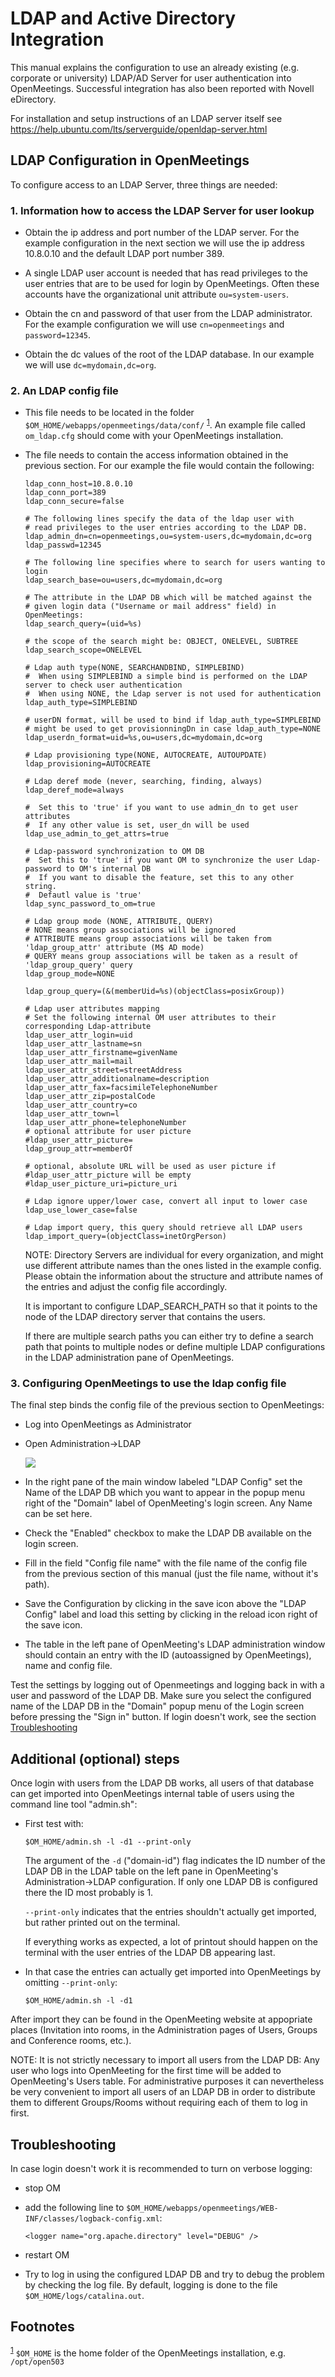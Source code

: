 <!-- 
# Licensed under the Apache License, Version 2.0 (the "License") http://www.apache.org/licenses/LICENSE-2.0 -->

# LDAP and Active Directory Integration

This manual explains the configuration to use an already existing
(e.g. corporate or university) LDAP/AD Server for user authentication
into OpenMeetings. Successful integration has also been reported with
Novell eDirectory.

For installation and setup instructions of an LDAP server itself see
https://help.ubuntu.com/lts/serverguide/openldap-server.html

## LDAP Configuration in OpenMeetings

To configure access to an LDAP Server, three things are needed:

### 1. Information how to access the LDAP Server for user lookup

-   Obtain the ip address and port number of the LDAP server. For the
    example configuration in the next section we will use the ip
    address 10.8.0.10 and the default LDAP port number 389.

-   A single LDAP user account is needed that has read privileges to the
    user entries that are to be used for login by OpenMeetings. Often
    these accounts have the organizational unit attribute
    `ou=system-users`.

-   Obtain the cn and password of that user from the LDAP
    administrator. For the example configuration we will use
    `cn=openmeetings` and `password=12345`.

-   Obtain the dc values of the root of the LDAP database. In our
    example we will use `dc=mydomain,dc=org`.

### 2. An LDAP config file

-   This file needs to be located in the folder
    `$OM_HOME/webapps/openmeetings/data/conf/` <sup><a id="fnr.1" class="footref" href="#fn.1">1</a></sup>.
    An example file called `om_ldap.cfg` should come with your
    OpenMeetings installation.

-   The file needs to contain the access information obtained in the
    previous section. For our example the file would contain the
    following:

    ```
    ldap_conn_host=10.8.0.10
    ldap_conn_port=389
    ldap_conn_secure=false
    
    # The following lines specify the data of the ldap user with 
    # read privileges to the user entries according to the LDAP DB.
    ldap_admin_dn=cn=openmeetings,ou=system-users,dc=mydomain,dc=org
    ldap_passwd=12345
    
    # The following line specifies where to search for users wanting to login 
    ldap_search_base=ou=users,dc=mydomain,dc=org
    
    # The attribute in the LDAP DB which will be matched against the 
    # given login data ("Username or mail address" field) in OpenMeetings:
    ldap_search_query=(uid=%s)
    
    # the scope of the search might be: OBJECT, ONELEVEL, SUBTREE
    ldap_search_scope=ONELEVEL
    
    # Ldap auth type(NONE, SEARCHANDBIND, SIMPLEBIND)
    #  When using SIMPLEBIND a simple bind is performed on the LDAP server to check user authentication
    #  When using NONE, the Ldap server is not used for authentication
    ldap_auth_type=SIMPLEBIND
    
    # userDN format, will be used to bind if ldap_auth_type=SIMPLEBIND
    # might be used to get provisionningDn in case ldap_auth_type=NONE
    ldap_userdn_format=uid=%s,ou=users,dc=mydomain,dc=org
    
    # Ldap provisioning type(NONE, AUTOCREATE, AUTOUPDATE)
    ldap_provisioning=AUTOCREATE
    
    # Ldap deref mode (never, searching, finding, always)
    ldap_deref_mode=always
    
    #  Set this to 'true' if you want to use admin_dn to get user attributes
    #  If any other value is set, user_dn will be used
    ldap_use_admin_to_get_attrs=true
    
    # Ldap-password synchronization to OM DB
    #  Set this to 'true' if you want OM to synchronize the user Ldap-password to OM's internal DB
    #  If you want to disable the feature, set this to any other string.
    #  Defautl value is 'true'
    ldap_sync_password_to_om=true
    
    # Ldap group mode (NONE, ATTRIBUTE, QUERY)
    # NONE means group associations will be ignored
    # ATTRIBUTE means group associations will be taken from 'ldap_group_attr' attribute (M$ AD mode)
    # QUERY means group associations will be taken as a result of 'ldap_group_query' query
    ldap_group_mode=NONE
    
    ldap_group_query=(&(memberUid=%s)(objectClass=posixGroup))
    
    # Ldap user attributes mapping
    # Set the following internal OM user attributes to their corresponding Ldap-attribute
    ldap_user_attr_login=uid
    ldap_user_attr_lastname=sn
    ldap_user_attr_firstname=givenName
    ldap_user_attr_mail=mail
    ldap_user_attr_street=streetAddress
    ldap_user_attr_additionalname=description
    ldap_user_attr_fax=facsimileTelephoneNumber
    ldap_user_attr_zip=postalCode
    ldap_user_attr_country=co
    ldap_user_attr_town=l
    ldap_user_attr_phone=telephoneNumber
    # optional attribute for user picture
    #ldap_user_attr_picture=
    ldap_group_attr=memberOf
    
    # optional, absolute URL will be used as user picture if #ldap_user_attr_picture will be empty
    #ldap_user_picture_uri=picture_uri
    
    # Ldap ignore upper/lower case, convert all input to lower case
    ldap_use_lower_case=false
    
    # Ldap import query, this query should retrieve all LDAP users
    ldap_import_query=(objectClass=inetOrgPerson)
    
    ``` 
    
    NOTE: Directory Servers are individual for every organization, and
    might use different attribute names than the ones listed in the
    example config. Please obtain the information about the structure
    and attribute names of the entries and adjust the config file
    accordingly.

    It is important to configure LDAP_SEARCH_PATH so that it points to the
    node of the LDAP directory server that contains the users.

    If there are multiple search paths you can either try to define a
    search path that points to multiple nodes or define multiple LDAP
    configurations in the LDAP administration pane of OpenMeetings.

### 3. Configuring OpenMeetings to use the ldap config file

The final step binds the config file of the previous section to
OpenMeetings:

-   Log into OpenMeetings as Administrator

-   Open Administration->LDAP

    <img src="../resources/images/ldap_screen.png"></img>

-   In the right pane of the main window labeled "LDAP Config" set
    the Name of the LDAP DB which you want to appear in the popup
    menu right of the "Domain" label of OpenMeeting's login
    screen. Any Name can be set here.

-   Check the "Enabled" checkbox to make the LDAP DB available on the
    login screen.

-   Fill in the field "Config file name" with the file name of the
    config file from the previous section of this manual (just the
    file name, without it's path).

-   Save the Configuration by clicking in the save icon above the
    "LDAP Config" label and load this setting by clicking in the
    reload icon right of the save icon.

-   The table in the left pane of OpenMeeting's LDAP administration
    window should contain an entry with the ID (autoassigned by
    OpenMeetings), name and config file.

Test the settings by logging out of Openmeetings and logging back in
with a user and password of the LDAP DB. Make sure you select the
configured name of the LDAP DB in the "Domain" popup menu of the Login
screen before pressing the "Sign in" button. If login doesn't work,
see the section [Troubleshooting](#ldap-troubleshooting)

## Additional (optional) steps

Once login with users from the LDAP DB works, all users of that
database can get imported into OpenMeetings internal table of users
using the command line tool "admin.sh":

-   First test with:
    
    `$OM_HOME/admin.sh -l -d1 --print-only`
    
    The argument of the `-d` ("domain-id") flag indicates the ID number
    of the LDAP DB in the LDAP table on the left pane in OpenMeeting's
    Administration->LDAP configuration. If only one LDAP DB is
    configured there the ID most probably is 1.
    
    `--print-only` indicates that the entries shouldn't actually get
    imported, but rather printed out on the terminal.
    
    If everything works as expected, a lot of printout should happen
    on the terminal with the user entries of the LDAP DB appearing
    last.

-   In that case the entries can actually get imported into
    OpenMeetings by omitting `--print-only`:
    
    `$OM_HOME/admin.sh -l -d1`

After import they can be found in the OpenMeeting website at
appopriate places (Invitation into rooms, in the Administration
pages of Users, Groups and Conference rooms, etc.).

NOTE: It is not strictly necessary to import all users from the LDAP
DB: Any user who logs into OpenMeeting for the first time will be
added to OpenMeeting's Users table. For administrative purposes it
can nevertheless be very convenient to import all users of an LDAP
DB in order to distribute them to different Groups/Rooms without
requiring each of them to log in first.

<a id="ldap-troubleshooting" href="#ldap-troubleshooting"></a>

## Troubleshooting

In case login doesn't work it is recommended to turn on verbose
logging:

- stop OM

- add the following line to `$OM_HOME/webapps/openmeetings/WEB-INF/classes/logback-config.xml`:

    `<logger name="org.apache.directory" level="DEBUG" />`

- restart OM

- Try to log in using the configured LDAP DB and try to debug the
  problem by checking the log file. By default, logging is done to the
  file `$OM_HOME/logs/catalina.out`.

## Footnotes

<sup><a id="fn.1" href="#fnr.1">1</a></sup> `$OM_HOME` is the
home folder of the OpenMeetings installation, e.g. `/opt/open503`
